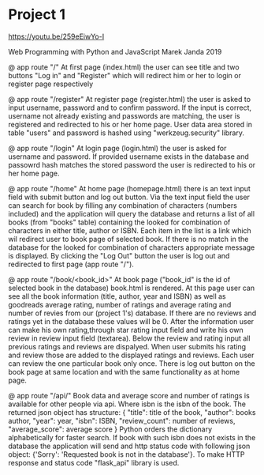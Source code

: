 # Project 1
https://youtu.be/259eEiwYo-I

Web Programming with Python and JavaScript
Marek Janda
2019

@ app route "/"
At first page (index.html) the user can see title and two buttons "Log in" and "Register" which will redirect him or her to login or register page respectively

@ app route "/register"
At register page (register.html) the user is asked to input username, password and to confirm password. If the input is correct, username not already existing and passwords are matching, the user is registered and redirected to his or her home page. User data area stored in table "users" and password is hashed using "werkzeug.security" library.

@ app route "/login"
At login page (login.html) the user is asked for username and password. If provided username exists in the database and passowrd hash matches the stored password the user is redirected to his or her home page.

@ app route "/home"
At home page (homepage.html) there is an text input field with submit button and log out button. Via the text input field the user can search for book by filling any combination of characters (numbers included) and the application will query the database and returns a list of all books (from "books" table) containing the looked for combination of characters in either title, author or ISBN. Each item in the list is a link which wil redirect user to book page of selected book. If there is no match in the database for the looked for combination of characters appropriate message is displayed. By clicking the "Log Out" button the user is log out and redirected to first page (app route "/").

@ app route "/book/<book_id>"
At book page ("book_id" is the id of selected book in the database) book.html is rendered. At this page user can see all the book information (title, author, year and ISBN) as well as goodreads average rating, number of ratings and average rating and number of revies from our (project 1's) database. If there are no reviews and ratings yet in the database these values will be 0. After the information user can make his own rating,through star rating input field and write his own review in review input field (textarea). Below the review and rating input all previous ratings and reviews are dispalyed. When user submits his rating and review those are added to the displayed ratings and reviews. Each user can review the one particular book only once. There is log out button on the book page at same location and with the same functionality as at home page.

@ app route "/api/<isbn>"
Book data and average score and number of ratings is available for other people via api. Where isbn is the isbn of the book. The returned json object has structure: {
                        "title": title of the book,
                        "author": books author,
                        "year": year,
                        "isbn": ISBN,
                        "review_count": number of reviews,
                       "average_score": average score
                      }
Python orders the dictionary alphabetically for faster search. If book with such isbn does not exists in the database the application will send and http status code with following json object: {'Sorry': 'Requested book is not in the database'}. To make HTTP response and status code "flask_api" library is used.
